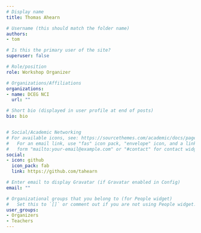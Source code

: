 ```yaml
---
# Display name
title: Thomas Ahearn

# Username (this should match the folder name)
authors:
- tom

# Is this the primary user of the site?
superuser: false

# Role/position
role: Workshop Organizer

# Organizations/Affiliations
organizations:
- name: DCEG NCI
  url: ""

# Short bio (displayed in user profile at end of posts)
bio: bio


# Social/Academic Networking
# For available icons, see: https://sourcethemes.com/academic/docs/page-builder/#icons
#   For an email link, use "fas" icon pack, "envelope" icon, and a link in the
#   form "mailto:your-email@example.com" or "#contact" for contact widget.
social:
- icon: github
  icon_pack: fab
  link: https://github.com/tahearn

# Enter email to display Gravatar (if Gravatar enabled in Config)
email: ""

# Organizational groups that you belong to (for People widget)
#   Set this to `[]` or comment out if you are not using People widget.
user_groups:
- Organizers
- Teachers
---
```


